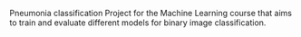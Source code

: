 Pneumonia classification
Project for the Machine Learning course that aims to train and evaluate different models for binary image classification.
